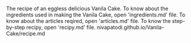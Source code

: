 The recipe of an eggless delicious Vanila Cake.
To know about the ingredients used in making the Vanila Cake, open 'ingredients.md' file.
To know about the articles reqired, open 'articles.md' file.
To know the step-by-step recipy, open 'recipy.md' file.
nivapatodi.github.io/Vanila-Cake/recipe.md
